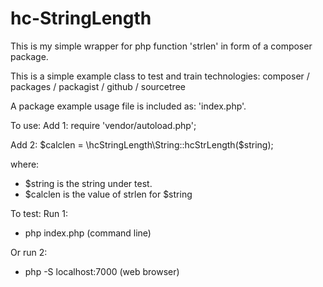 # hc-StringLength

This is my simple wrapper for php function 'strlen' in form of a composer package.

This is a simple example class to test and train technologies:
composer / packages / packagist / github / sourcetree  

A package example usage file is included as: 'index.php'.

To use:
Add 1:
  require 'vendor/autoload.php';

Add 2:
  $calclen = \hcStringLength\String::hcStrLength($string);

  where:
  - $string is the string under test.
  - $calclen is the value of strlen for $string

To test:
Run 1:
  - php index.php (command line)

Or run 2:
  - php -S localhost:7000 (web browser)
